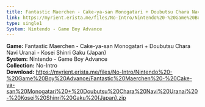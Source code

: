 ```yaml
---
title: Fantastic Maerchen - Cake-ya-san Monogatari + Doubutsu Chara Navi Uranai - Kosei Shinri Gaku (Japan)
link: https://myrient.erista.me/files/No-Intro/Nintendo%20-%20Game%20Boy%20Advance/Fantastic%20Maerchen%20-%20Cake-ya-san%20Monogatari%20+%20Doubutsu%20Chara%20Navi%20Uranai%20-%20Kosei%20Shinri%20Gaku%20(Japan).zip
type: single1
System: Nintendo - Game Boy Advance
---
```

<b>Game:</b> Fantastic Maerchen - Cake-ya-san Monogatari + Doubutsu Chara Navi Uranai - Kosei Shinri Gaku (Japan)<br>
<b>System:</b> Nintendo - Game Boy Advance<br>
<b>Collection:</b> No-Intro<br>
<b>Download:</b> https://myrient.erista.me/files/No-Intro/Nintendo%20-%20Game%20Boy%20Advance/Fantastic%20Maerchen%20-%20Cake-ya-san%20Monogatari%20+%20Doubutsu%20Chara%20Navi%20Uranai%20-%20Kosei%20Shinri%20Gaku%20(Japan).zip